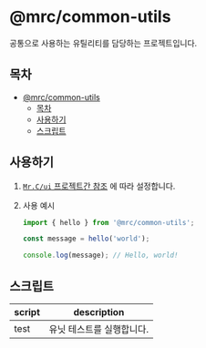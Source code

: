 # @mrc/common-utils

공통으로 사용하는 유틸리티를 담당하는 프로젝트입니다.

## 목차

- [@mrc/common-utils](#mrccommon-utils)
  - [목차](#목차)
  - [사용하기](#사용하기)
  - [스크립트](#스크립트)

## 사용하기

1. [`Mr.C/ui` 프로젝트간 참조](../../README.md#프로젝트간-참조) 에 따라 설정합니다.

2. 사용 예시

   ```typescript
   import { hello } from '@mrc/common-utils';

   const message = hello('world');

   console.log(message); // Hello, world!
   ```

## 스크립트

| script | description               |
| ------ | ------------------------- |
| test   | 유닛 테스트를 실행합니다. |
